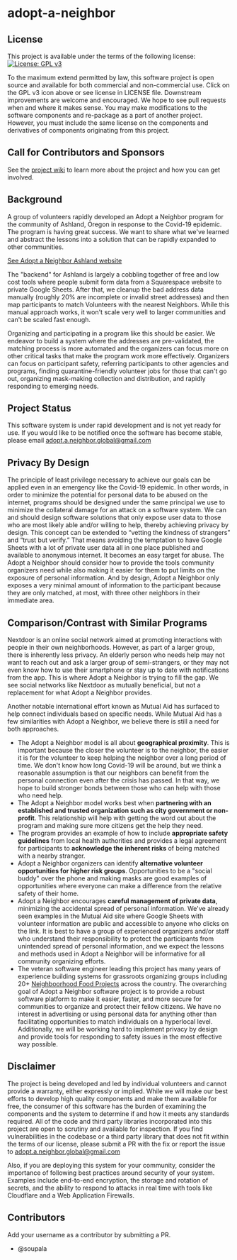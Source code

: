 # adopt-a-neighbor

## License

This project is available under the terms of the following license: [![License: GPL v3](https://img.shields.io/badge/License-GPLv3-blue.svg)](https://www.gnu.org/licenses/gpl-3.0)

To the maximum extend permitted by law, this software project is open source and available for both commercial and non-commercial use. Click on the GPL v3 icon above or see license in LICENSE file. Downstream improvements are welcome and encouraged. We hope to see pull requests when and where it makes sense. You may make modifications to the software components and re-package as a part of another project. However, you must include the same license on the components and derivatives of components originating from this project.

## Call for Contributors and Sponsors
See the [project wiki](https://github.com/rogue-hack-lab/adopt-a-neighbor/wiki) to learn more about the project and how you can get involved.

## Background
A group of volunteers rapidly developed an Adopt a Neighbor program for the community of Ashland, Oregon in response to the Covid-19 epidemic. The program is having great success. We want to share what we've learned and abstract the lessons into a solution that can be rapidly expanded to other communities.

[See Adopt a Neighbor Ashland website ](https://adoptneighbors.org)

The "backend" for Ashland is largely a cobbling together of free and low cost tools where people submit form data from a Squarespace website to private Google Sheets. After that, we cleanup the bad address data manually (roughly 20% are incomplete or invalid street addresses) and then map participants to match Volunteers with the nearest Neighbors. While this manual approach works, it won't scale very well to larger communities and can't be scaled fast enough.

Organizing and participating in a program like this should be easier. We endeavor to build a system where the addresses are pre-validated, the matching process is more automated and the organizers can focus more on other critical tasks that make the program work more effectively. Organizers can focus on participant safety, referring participants to other agencies and programs, finding quarantine-friendly volunteer jobs for those that can't go out, organizing mask-making collection and distribution, and rapidly responding to emerging needs.

## Project Status
This software system is under rapid development and is not yet ready for use. If you would like to be notified once the software has become stable, please email adopt.a.neighbor.global@gmail.com

## Privacy By Design
The principle of least privilege necessary to achieve our goals can be applied even in an emergency like the Covid-19 epidemic. In other words, in order to minimize the potential for personal data to be abused on the internet, programs should be designed under the same principal we use to minimize the collateral damage for an attack on a software system. We can and should design software solutions that only expose user data to those who are most likely able and/or willing to help, thereby achieving privacy by design. This concept can be extended to “vetting the kindness of strangers” and “trust but verify.” That means avoiding the temptation to have Google Sheets with a lot of private user data all in one place published and available to anonymous internet. It becomes an easy target for abuse. The Adopt a Neighbor should consider how to provide the tools community organizers need while also making it easier for them to put limits on the exposure of personal information. And by design, Adopt a Neighbor only exposes a very minimal amount of information to the participant because they are only matched, at most, with three other neighbors in their immediate area.

## Comparison/Contrast with Similar Programs
Nextdoor is an online social network aimed at promoting interactions with people in their own neighborhoods. However, as part of a larger group, there is inherently less privacy. An elderly person who needs help may not want to reach out and ask a larger group of semi-strangers, or they may not even know how to use their smartphone or stay up to date with notifications from the app. This is where Adopt a Neighbor is trying to fill the gap. We see social networks like Nextdoor as mutually beneficial, but not a replacement for what Adopt a Neighbor provides.

Another notable international effort known as Mutual Aid has surfaced to help connect individuals based on specific needs. While Mutual Aid has a few similarities with Adopt a Neighbor, we believe there is still a need for both approaches.
* The Adopt a Neighbor model is all about **geographical proximity**. This is important because the closer the volunteer is to the neighbor, the easier it is for the volunteer to keep helping the neighbor over a long period of time. We don't know how long Covid-19 will be around, but we think a reasonable assumption is that our neighbors can benefit from the personal connection even after the crisis has passed. In that way, we hope to build stronger bonds between those who can help with those who need help.
* The Adopt a Neighbor model works best when **partnering with an established and trusted organization such as city government or non-profit**. This relationship will help with getting the word out about the program and making sure more citizens get the help they need.
* The program provides an example of how to include **appropriate safety guidelines** from local health authorities and provides a legal agreement for participants to **acknowledge the inherent risks** of being matched with a nearby stranger.
* Adopt a Neighbor organizers can identify **alternative volunteer opportunities for higher risk groups**. Opportunities to be a "social buddy" over the phone and making masks are good examples of opportunities where everyone can make a difference from the relative safety of their home.
* Adopt a Neighbor encourages **careful management of private data**, minimizing the accidental spread of personal information. We've already seen examples in the Mutual Aid site where Google Sheets with volunteer information are public and accessible to anyone who clicks on the link. It is best to have a group of experienced organizers and/or staff who understand their responsibility to protect the participants from unintended spread of personal information, and we expect the lessons and methods used in Adopt a Neighbor will be informative for all community organizing efforts.
* The veteran software engineer leading this project has many years of experience building systems for grassroots organizing groups including 20+ [Neighboorhood Food Projects](https://neighborhoodfoodproject.org/) across the country. The overarching goal of Adopt a Neighbor software project is to provide a robust software platform to make it easier, faster, and more secure for communities to organize and protect their fellow citizens. We have no interest in advertising or using personal data for anything other than facilitating opportunities to match individuals on a hyperlocal level. Additionally, we will be working hard to implement privacy by design and provide tools for responding to safety issues in the most effective way possible.

## Disclaimer
The project is being developed and led by individual volunteers and cannot provide a warranty, either expressly or implied. While we will make our best efforts to develop high quality components and make them available for free, the consumer of this software has the burden of examining the components and the system to determine if and how it meets any standards required. All of the code and third party libraries incorporated into this project are open to scrutiny and available for inspection. If you find vulnerabilities in the codebase or a third party library that does not fit within the terms of our license, please submit a PR with the fix or report the issue to adopt.a.neighbor.global@gmail.com

Also, if you are deploying this system for your community, consider the importance of following best practices around security of your system.  Examples include end-to-end encryption, the storage and rotation of secrets, and the ability to respond to attacks in real time with tools like Cloudflare and a Web Application Firewalls.


## Contributors
Add your username as a contributor by submitting a PR.
* @soupala
